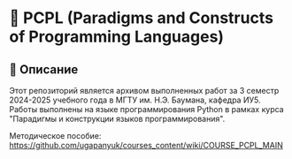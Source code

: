 # 📌 PCPL (Paradigms and Constructs of Programming Languages)

## 📖 Описание
Этот репозиторий является архивом выполненных работ за 3 семестр 2024-2025 учебного года в МГТУ им. Н.Э. Баумана, кафедра ИУ5. Работы выполнены на языке программирования Python в рамках курса "Парадигмы и конструкции языков программирования".

Методическое пособие: https://github.com/ugapanyuk/courses_content/wiki/COURSE_PCPL_MAIN
